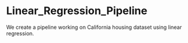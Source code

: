 # Linear_Regression_Pipeline
We create a pipeline working on California housing dataset using linear regression.
